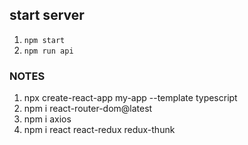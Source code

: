 ## start server
1.    ` npm start `
2.    ` npm run api `


### NOTES
1.    npx create-react-app my-app --template typescript
2.    npm i react-router-dom@latest
3.    npm i axios
4.    npm i react react-redux redux-thunk